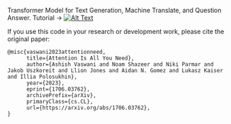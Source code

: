 Transformer Model for Text Generation, Machine Translate, and Question Answer. Tutorial ->
[![Alt Text](https://colab.research.google.com/assets/colab-badge.svg)](https://colab.research.google.com/github/Mfys212/Transformer/blob/main/Tutorial.ipynb)

If you use this code in your research or development work, please cite the original paper:
```
@misc{vaswani2023attentionneed,
      title={Attention Is All You Need}, 
      author={Ashish Vaswani and Noam Shazeer and Niki Parmar and Jakob Uszkoreit and Llion Jones and Aidan N. Gomez and Lukasz Kaiser and Illia Polosukhin},
      year={2023},
      eprint={1706.03762},
      archivePrefix={arXiv},
      primaryClass={cs.CL},
      url={https://arxiv.org/abs/1706.03762}, 
}
```
